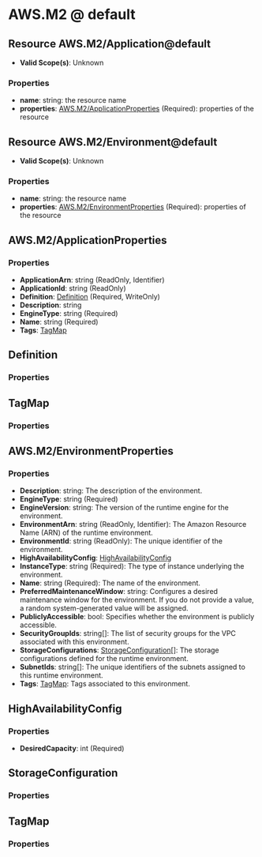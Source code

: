 # AWS.M2 @ default

## Resource AWS.M2/Application@default
* **Valid Scope(s)**: Unknown
### Properties
* **name**: string: the resource name
* **properties**: [AWS.M2/ApplicationProperties](#awsm2applicationproperties) (Required): properties of the resource

## Resource AWS.M2/Environment@default
* **Valid Scope(s)**: Unknown
### Properties
* **name**: string: the resource name
* **properties**: [AWS.M2/EnvironmentProperties](#awsm2environmentproperties) (Required): properties of the resource

## AWS.M2/ApplicationProperties
### Properties
* **ApplicationArn**: string (ReadOnly, Identifier)
* **ApplicationId**: string (ReadOnly)
* **Definition**: [Definition](#definition) (Required, WriteOnly)
* **Description**: string
* **EngineType**: string (Required)
* **Name**: string (Required)
* **Tags**: [TagMap](#tagmap)

## Definition
### Properties

## TagMap
### Properties

## AWS.M2/EnvironmentProperties
### Properties
* **Description**: string: The description of the environment.
* **EngineType**: string (Required)
* **EngineVersion**: string: The version of the runtime engine for the environment.
* **EnvironmentArn**: string (ReadOnly, Identifier): The Amazon Resource Name (ARN) of the runtime environment.
* **EnvironmentId**: string (ReadOnly): The unique identifier of the environment.
* **HighAvailabilityConfig**: [HighAvailabilityConfig](#highavailabilityconfig)
* **InstanceType**: string (Required): The type of instance underlying the environment.
* **Name**: string (Required): The name of the environment.
* **PreferredMaintenanceWindow**: string: Configures a desired maintenance window for the environment. If you do not provide a value, a random system-generated value will be assigned.
* **PubliclyAccessible**: bool: Specifies whether the environment is publicly accessible.
* **SecurityGroupIds**: string[]: The list of security groups for the VPC associated with this environment.
* **StorageConfigurations**: [StorageConfiguration](#storageconfiguration)[]: The storage configurations defined for the runtime environment.
* **SubnetIds**: string[]: The unique identifiers of the subnets assigned to this runtime environment.
* **Tags**: [TagMap](#tagmap): Tags associated to this environment.

## HighAvailabilityConfig
### Properties
* **DesiredCapacity**: int (Required)

## StorageConfiguration
### Properties

## TagMap
### Properties

